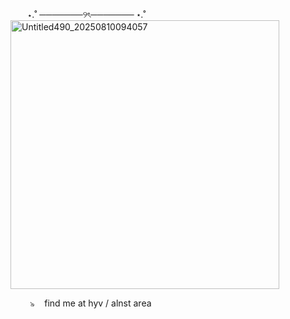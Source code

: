 ­  ­ ­ ⁠  ­  ­ ­ ⋆.˚ ───────୨ৎ─────── ⋆.˚
<img width="430" height="430" alt="Untitled490_20250810094057" src="https://github.com/user-attachments/assets/8087d175-3221-40fe-ad75-9924f4aa7cfb" />

 ­ ­ ⁠  ­ ­ ­   ­ ­  ­৯  ­ ­  ­ ­find me at hyv / alnst area
<!--
**EmpyreanReflections/EmpyreanReflections** is a ✨ _special_ ✨ repository because its `README.md` (this file) appears on your GitHub profile.

Here are some ideas to get you started:

- 🔭 I’m currently working on ...
- 🌱 I’m currently learning ...
- 👯 I’m looking to collaborate on ...
- 🤔 I’m looking for help with ...
- 💬 Ask me about ...
- 📫 How to reach me: ...
- 😄 Pronouns: ...
- ⚡ Fun fact: ...
-->
